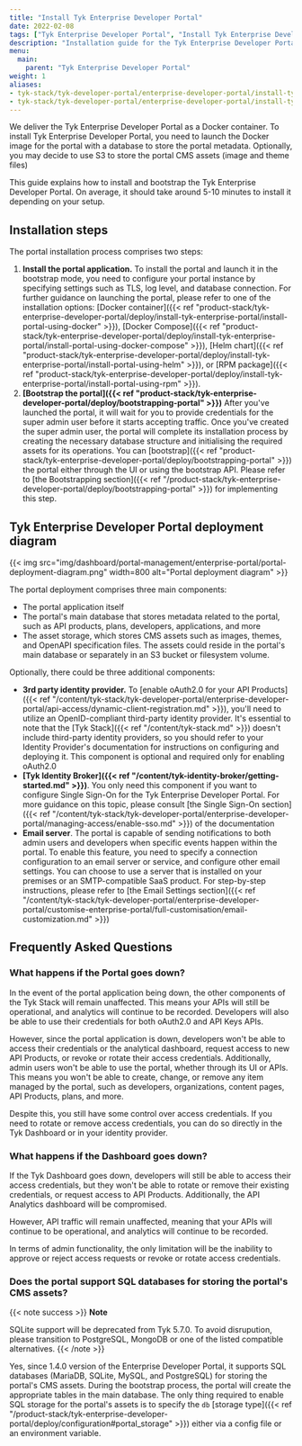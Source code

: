 ```yaml
---
title: "Install Tyk Enterprise Developer Portal"
date: 2022-02-08
tags: ["Tyk Enterprise Developer Portal", "Install Tyk Enterprise Developer Portal", "Bootstrap Tyk Enterprise Developer Portal"]
description: "Installation guide for the Tyk Enterprise Developer Portal"
menu:
  main:
    parent: "Tyk Enterprise Developer Portal"
weight: 1
aliases:
- tyk-stack/tyk-developer-portal/enterprise-developer-portal/install-tyk-enterprise-portal
- tyk-stack/tyk-developer-portal/enterprise-developer-portal/install-tyk-enterprise-portal/launching-portal/launching-portal
---
```


We deliver the Tyk Enterprise Developer Portal as a Docker container. To  install Tyk Enterprise Developer Portal, you need to launch the Docker image for the portal with a database to store the portal metadata.
Optionally, you may decide to use S3 to store the portal CMS assets (image and theme files)

This guide explains how to install and bootstrap the Tyk Enterprise Developer Portal. On average, it should take around 5-10 minutes to install it depending on your setup.

##  Installation steps
The portal installation process comprises two steps:
1. **Install the portal application.** To install the portal and launch it in the bootstrap mode, you need to configure your portal instance by specifying settings such as TLS, log level, and database connection.
For further guidance on launching the portal, please refer to one of the installation options: [Docker container]({{< ref "product-stack/tyk-enterprise-developer-portal/deploy/install-tyk-enterprise-portal/install-portal-using-docker" >}}), [Docker Compose]({{< ref "product-stack/tyk-enterprise-developer-portal/deploy/install-tyk-enterprise-portal/install-portal-using-docker-compose" >}}), [Helm chart]({{< ref "product-stack/tyk-enterprise-developer-portal/deploy/install-tyk-enterprise-portal/install-portal-using-helm" >}}), or [RPM package]({{< ref "product-stack/tyk-enterprise-developer-portal/deploy/install-tyk-enterprise-portal/install-portal-using-rpm" >}}).
2. **[Bootstrap the portal]({{< ref "product-stack/tyk-enterprise-developer-portal/deploy/bootstrapping-portal" >}})** After you've launched the portal, it will wait for you to provide credentials for the super admin user before it starts accepting traffic.
Once you've created the super admin user, the portal will complete its installation process by creating the necessary database structure and initialising the required assets for its operations. You can [bootstrap]({{< ref "product-stack/tyk-enterprise-developer-portal/deploy/bootstrapping-portal" >}}) the portal either through the UI or using the bootstrap API.
Please refer to [the Bootstrapping section]({{< ref "/product-stack/tyk-enterprise-developer-portal/deploy/bootstrapping-portal" >}}) for implementing this step.

## Tyk Enterprise Developer Portal deployment diagram
{{< img src="img/dashboard/portal-management/enterprise-portal/portal-deployment-diagram.png" width=800 alt="Portal deployment diagram" >}}
<br/>

The portal deployment comprises three main components:
- The portal application itself
- The portal's main database that stores metadata related to the portal, such as API products, plans, developers, applications, and more
- The asset storage, which stores CMS assets such as images, themes, and OpenAPI specification files. The assets could reside in the portal's main database or separately in an S3 bucket or filesystem volume.

Optionally, there could be three additional components:
- **3rd party identity provider.** To [enable oAuth2.0 for your API Products]({{< ref "/content/tyk-stack/tyk-developer-portal/enterprise-developer-portal/api-access/dynamic-client-registration.md" >}}), you'll need to utilize an OpenID-compliant third-party identity provider.
It's essential to note that the [Tyk Stack]({{< ref "/content/tyk-stack.md" >}}) doesn't include third-party identity providers, so you should refer to your Identity Provider's documentation for instructions on configuring and deploying it.
This component is optional and required only for enabling oAuth2.0
- **[Tyk Identity Broker]({{< ref "/content/tyk-identity-broker/getting-started.md" >}})**. You only need this component if you want to configure Single Sign-On for the Tyk Enterprise Developer Portal.
For more guidance on this topic, please consult [the Single Sign-On section]({{< ref "/content/tyk-stack/tyk-developer-portal/enterprise-developer-portal/managing-access/enable-sso.md" >}}) of the documentation
- **Email server**. The portal is capable of sending notifications to both admin users and developers when specific events happen within the portal.
To enable this feature, you need to specify a connection configuration to an email server or service, and configure other email settings.
You can choose to use a server that is installed on your premises or an SMTP-compatible SaaS product.
For step-by-step instructions, please refer to [the Email Settings section]({{< ref "/content/tyk-stack/tyk-developer-portal/enterprise-developer-portal/customise-enterprise-portal/full-customisation/email-customization.md" >}})

## Frequently Asked Questions
### What happens if the Portal goes down?
In the event of the portal application being down, the other components of the Tyk Stack will remain unaffected.
This means your APIs will still be operational, and analytics will continue to be recorded.
Developers will also be able to use their credentials for both oAuth2.0 and API Keys APIs.

However, since the portal application is down, developers won't be able to access their credentials or the analytical dashboard, request access to new API Products, or revoke or rotate their access credentials.
Additionally, admin users won't be able to use the portal, whether through its UI or APIs.
This means you won't be able to create, change, or remove any item managed by the portal, such as developers, organizations, content pages, API Products, plans, and more.

Despite this, you still have some control over access credentials.
If you need to rotate or remove access credentials, you can do so directly in the Tyk Dashboard or in your identity provider.

### What happens if the Dashboard goes down?
If the Tyk Dashboard goes down, developers will still be able to access their access credentials, but they won't be able to rotate or remove their existing credentials, or request access to API Products.
Additionally, the API Analytics dashboard will be compromised.

However, API traffic will remain unaffected, meaning that your APIs will continue to be operational, and analytics will continue to be recorded.

In terms of admin functionality, the only limitation will be the inability to approve or reject access requests or revoke or rotate access credentials.


### Does the portal support SQL databases for storing the portal's CMS assets?

{{< note success >}}
**Note** 

SQLite support will be deprecated from Tyk 5.7.0. To avoid disrupution, please transition to PostgreSQL, MongoDB or one of the listed compatible alternatives.
{{< /note >}}

Yes, since 1.4.0 version of the Enterprise Developer Portal, it supports SQL databases (MariaDB, SQLite, MySQL, and PostgreSQL) for storing the portal's CMS assets.
During the bootstrap process, the portal will create the appropriate tables in the main database. The only thing required to enable SQL storage for the portal's assets is to specify the `db` [storage type]({{< ref "/product-stack/tyk-enterprise-developer-portal/deploy/configuration#portal_storage" >}}) either via a config file or an environment variable.